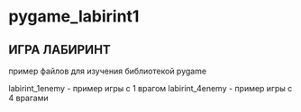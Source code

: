 # pygame_labirint1
## ИГРА ЛАБИРИНТ

пример файлов для изучения  библиотекой pygame

labirint_1enemy - пример игры с 1 врагом
labirint_4enemy - пример игры с 4 врагами

